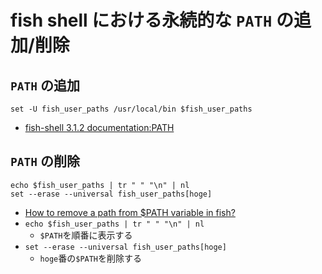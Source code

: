 # fish shell における永続的な `PATH` の追加/削除

## `PATH` の追加

```
set -U fish_user_paths /usr/local/bin $fish_user_paths
```

- [fish-shell 3.1.2 documentation:PATH](https://fishshell.com/docs/current/tutorial.html#path)

## `PATH` の削除

```
echo $fish_user_paths | tr " " "\n" | nl
set --erase --universal fish_user_paths[hoge]
```

- [How to remove a path from \$PATH variable in fish?](https://superuser.com/a/1091983)
- `echo $fish_user_paths | tr " " "\n" | nl`
  - `$PATH`を順番に表示する
- `set --erase --universal fish_user_paths[hoge]`
  - `hoge`番の`$PATH`を削除する
